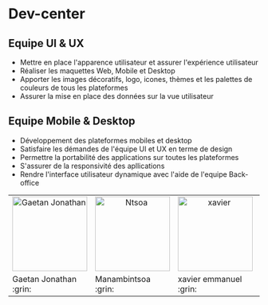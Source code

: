 # Dev-center

## Equipe UI & UX
- Mettre en place l'apparence utilisateur et assurer l'expérience utilisateur
- Réaliser les maquettes Web, Mobile et Desktop
- Apporter les images décoratifs, logo, icones, thèmes et les palettes de couleurs de tous les plateformes
- Assurer la mise en place des données sur la vue utilisateur

## Equipe Mobile & Desktop
- Développement des plateformes mobiles et desktop
- Satisfaire les démandes de l'équipe UI et UX en terme de design
- Permettre la portabilité des applications sur toutes les plateformes
- S'assurer de la responsivité des apllications
- Rendre l'interface utilisateur dynamique avec l'aide de l'equipe Back-office



<table>
 <tr>
    <td align="center"><a href="https://gaetan1903.github.com"><img src="https://avatars0.githubusercontent.com/u/43904633?s=460&v=4" width="150px;" height="150px;" alt="Gaetan Jonathan"/> </td>
     <td align="center"><a href="https://ntsoa2112.github.com"><img src="https://avatars2.githubusercontent.com/u/49555661?s=460&v=4" width="150px;" height="150px;" alt="Ntsoa"/> </td>
 <td align="center"><a href="https://xavier-001.github.com"><img src="https://avatars1.githubusercontent.com/u/74898540?s=400&u=fc996a0de289f19a312112aa69a61fe31c250d21&v=4" width="150px;" height="150px;" alt="xavier"/> </td>
 </tr>
 <tr>

  <td> Gaetan Jonathan :grin: </td>
  <td> Manambintsoa :grin: </td>
  <td> xavier emmanuel :grin: </td>
  <td> Manambintsoa :no_mouth : </td>
  <td> Manambintsoa :herb : </td>
 </tr>
</table>
